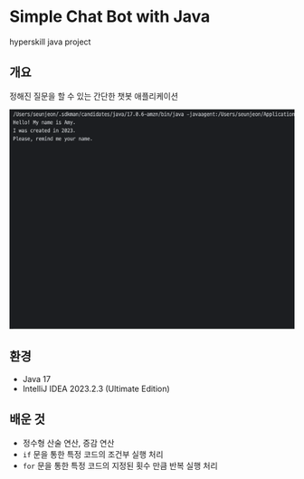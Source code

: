 # Simple Chat Bot with Java

hyperskill java project

## 개요

정해진 질문을 할 수 있는 간단한 챗봇 애플리케이션

![gif](./simple%20chat%20bot%20with%20java.gif)

## 환경

- Java 17
- IntelliJ IDEA 2023.2.3 (Ultimate Edition)

## 배운 것

- 정수형 산술 연산, 증감 연산
- `if` 문을 통한 특정 코드의 조건부 실행 처리 
- `for` 문을 통한 특정 코드의 지정된 횟수 만큼 반복 실행 처리 